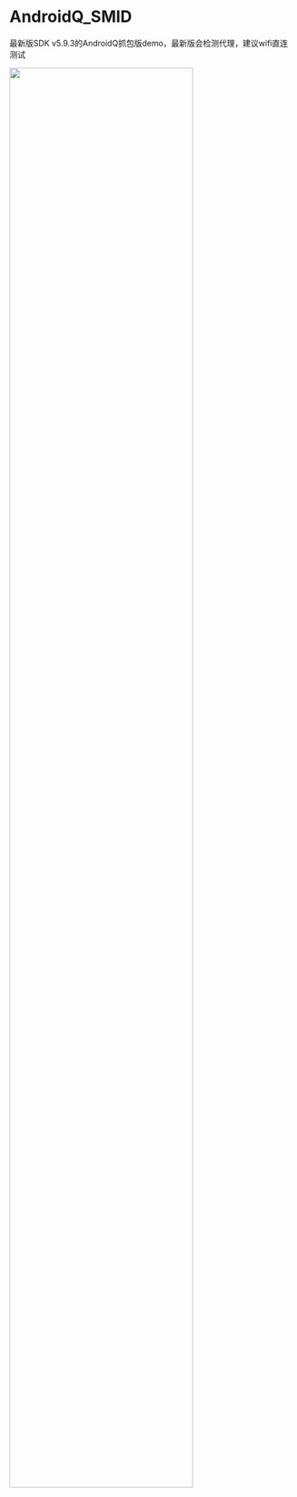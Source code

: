 # AndroidQ_SMID
最新版SDK v5.9.3的AndroidQ抓包版demo，最新版会检测代理，建议wifi直连测试

<img src="https://raw.githubusercontent.com/la0s/la0s.github.io/master/screenshots/Pixel2_AndroidQ_SMID_iphone7.png" width="80%" height="80%">
